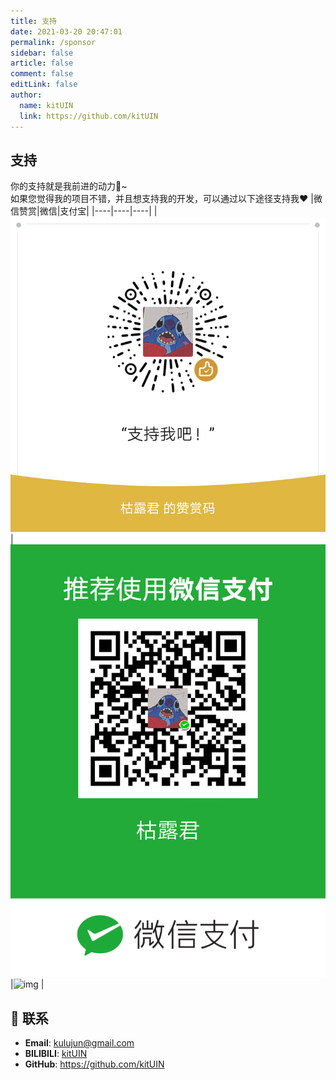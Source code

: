 ```yaml
---
title: 支持
date: 2021-03-20 20:47:01
permalink: /sponsor
sidebar: false
article: false
comment: false
editLink: false
author: 
  name: kitUIN
  link: https://github.com/kitUIN
---
```


## 支持
你的支持就是我前进的动力:rocket:~  
如果您觉得我的项目不错，并且想支持我的开发，可以通过以下途径支持我:heart:
|微信赞赏|微信|支付宝|
|----|----|----|
|![img](/img/zanshang.png)| ![img](/img/weixin.png)|![img](/img/zhifubao.jpg) |

## :email: 联系


- **Email**:  <a href="mailto:kulujun@gmail.com">kulujun@gmail.com</a>
- **BILIBILI**: <a href="https://space.bilibili.com/61924180">kitUIN</a>
- **GitHub**: <https://github.com/kitUIN>
